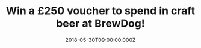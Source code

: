---
campaign-uuid: "c-8088d4fe-3991-404b-b24f-8973f7371e59"
type: "Preview"
category: "Food"
date: "2018-05-30T09:00:00.000Z"
end-date: "2018-06-27T23:59:00.000Z"
disable-form: false
is_promoted: false
has_entry_page: true
title: "Win a £250 voucher to spend in craft beer at BrewDog!"
competition-description: "<p>Summer is just around the corner and there is no better\
  \ way to start it than with a cold beer, am I right?</p>\r\n<p>If you are as passionate\
  \ about great craft beer as we are you won’t want to miss this: We’re giving away\
  \ a £250 voucher to spend in craft beer at Brewdog!</p>\r\n<p>Want to know more?\
  \ Click on the link below!</p>"
hero-header: "Win a £250 voucher to spend in craft beer at BrewDog!"
terms-confirmation: "N/A"
banner-img: "https://assets.expresslyapp.com/asset-f70adced-e574-4b6b-8b81-0a59e0d8373c.jpg"
logo-left-href: "https://www.brewdog.com/"
logo-left-image: "https://assets.expresslyapp.com/7ed8be16-6fd7-4235-82db-d329ebe9c7c3-thumb.png"
logo-left-title: "Brew Dog"
bg-image-hero: "https://assets.expresslyapp.com/asset-db9ad033-7362-4eb3-a569-d8c15a3d97b9.jpg"
bg-image-first: "https://assets.expresslyapp.com/asset-17d23be7-3ea3-421e-82c0-0c15992f36a6.jpg"
bg-image-second: "https://assets.expresslyapp.com/asset-bf1f3cec-2f03-4eb0-bdcf-380ef704adf3.jpg"
bg-image-third: "https://assets.expresslyapp.com/asset-48f38404-5d64-47f1-bfb8-c4915e59a5ec.jpg"
section1-content: "<p>Bored of the industrially brewed lagers, in April 2007 the Scottish\
  \ Martin and James founded BrewDog and in only the 2nd year, became Scotland’s largest\
  \ independent brewery!</p>\r\n<p>After opening their first craft beer bar in Aberdeen\
  \ and due to the run-away success, they opened bars in Edinburgh, Glasgow and finally\
  \ made it to the capital, London!</p>\r\n<p>Ten years since BrewDog came howling\
  \ into the world, they’re celebrating their success adding more beers, bars, customers\
  \ and team to their business!</p>"
section2-content: "<p>At BrewDog they are on a mission to make people love craft beer!\
  \ All they care about is brewing worlds class craft beer. Extraordinary beers that\
  \ blow peoples mind and kick start a revolution.</p>\r\n<p>Punk IPA, Dead Pony Club,\
  \ Jet Black Heart, 5AM Saint, Indie Pale Ale… are the beers that they brew and people\
  \ love the most! but that is just the beginning of their long collection!</p>"
section3-content: "<p>If you want to try the BEST craft beer you’ll ever have tasted,\
  \ now you can because NME AAA is giving YOU a £250 voucher to spend in craft beer\
  \ at BrewDog!</p>\r\n<p>Competition closes on June 27th at 23:59 so complete the\
  \ draw below and as they say: Walk tall, kick ass and learn to speak craft beer.</p>"
entry-title: "Win a £250 voucher to spend in craft beer at BrewDog!"
entry-content: "<p>Complete the form below before June 27th at 23:59 and get ready\
  \ for summer with a £250 voucher to spend in craft beer at BrewDog </p>"
has-winner: false
prize-description: "A £250 voucher to spend in craft beer at BrewDog"
---